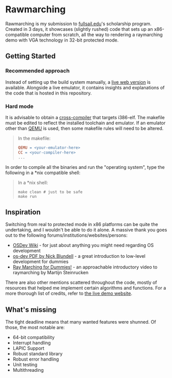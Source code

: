 # Rawmarching

Rawmarching is my submission to [fullsail.edu](https://www.fullsail.edu/)'s scholarship program. Created in 3 days, it showcases (slightly rushed) code that sets up an x86-compatible computer from scratch, all the way to rendering a raymarching demo with VGA technology in 32-bit protected mode.

## Getting Started

### Recommended approach

Instead of setting up the build system manually, a [live web version](https://rawmarching-web.vercel.app/) is available. Alongside a live emulator, it contains insights and explanations of the code that is hosted in this repository.

### Hard mode

It is advisable to obtain a [cross-compiler](https://wiki.osdev.org/GCC_Cross-Compiler) that targets i386-elf. The makefile must be edited to reflect the installed toolchain and emulator. If an emulator other than [QEMU](https://www.qemu.org/) is used, then some makefile rules will need to be altered.

> In the makefile:
> ```Makefile
> QEMU = <your-emulator-here>
> CC = <your-compiler-here>
> ...
> ```

In order to compile all the binaries and run the "operating system", type the following in a *nix compatible shell:

> In a *nix shell:
> ```shell
> make clean # just to be safe
> make run
> ```

## Inspiration

Switching from real to protected mode in x86 platforms can be quite the undertaking, and I wouldn't be able to do it alone. A massive thank you goes out to the following forums/institutions/websites/persons:

 - [OSDev Wiki](https://wiki.osdev.org/Main_Page) - for just about anything you might need regarding OS development
 - [os-dev PDF by Nick Blundell](https://www.cs.bham.ac.uk/~exr/lectures/opsys/10_11/lectures/os-dev.pdf) - a great introduction to low-level development for dummies
 - [Ray Marching for Dummies!](https://www.youtube.com/watch?v=PGtv-dBi2wE) - an approachable introductory video to raymarching by Martijn Steinrucken

There are also other mentions scattered throughout the code, mostly of resources that helped me implement certain algorithms and functions. For a more thorough list of credits, refer to [the live demo website](https://rawmarching-web.vercel.app/#Thanks).

## What's missing

The tight deadline means that many wanted features were shunned. Of those, the most notable are:

 - 64-bit compatibility
 - Interrupt handling
 - LAPIC Support
 - Robust standard library
 - Robust error handling
 - Unit testing
 - Multithreading
